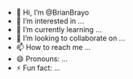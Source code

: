 - 👋 Hi, I’m @BrianBrayo
- 👀 I’m interested in ...
- 🌱 I’m currently learning ...
- 💞️ I’m looking to collaborate on ...
- 📫 How to reach me ...
- 😄 Pronouns: ...
- ⚡ Fun fact: ...

<!---
BrianBrayo/BrianBrayo is a ✨ special ✨ repository because its `README.md` (this file) appears on your GitHub profile.
You can click the Preview link to take a look at your changes.
--->
